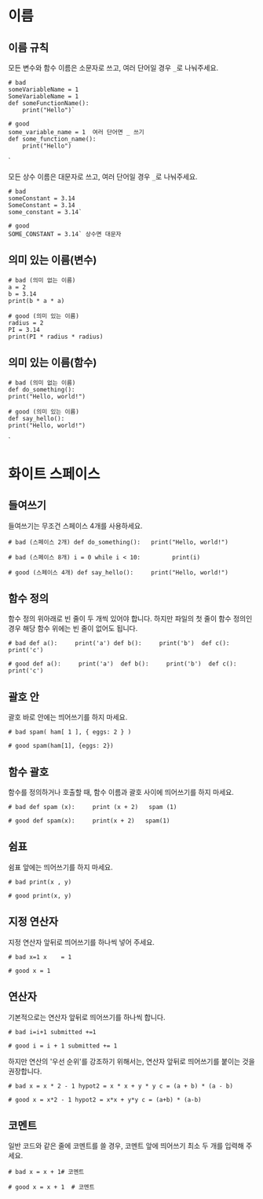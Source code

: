 
# 이름

## 이름 규칙

모든 변수와 함수 이름은 소문자로 쓰고, 여러 단어일 경우 `_`로 나눠주세요.
```
# bad 
someVariableName = 1 
SomeVariableName = 1  
def someFunctionName():    
	print("Hello")`

# good
some_variable_name = 1  여러 단어면 _ 쓰기
def some_function_name():   
	print("Hello")
```
`

모든 상수 이름은 대문자로 쓰고, 여러 단어일 경우 `_`로 나눠주세요.

```
# bad
someConstant = 3.14 
SomeConstant = 3.14 
some_constant = 3.14`

# good
SOME_CONSTANT = 3.14` 상수면 대문자
```

## 의미 있는 이름(변수)
```
# bad (의미 없는 이름) 
a = 2 
b = 3.14 
print(b * a * a)

# good (의미 있는 이름)
radius = 2
PI = 3.14
print(PI * radius * radius)

```

## 의미 있는 이름(함수)
```
# bad (의미 없는 이름)
def do_something(): 
print("Hello, world!")

# good (의미 있는 이름)
def say_hello():  
print("Hello, world!")
```
`

# 화이트 스페이스

## 들여쓰기

들여쓰기는 무조건 스페이스 4개를 사용하세요.

`# bad (스페이스 2개) def do_something():   print("Hello, world!")`

`# bad (스페이스 8개) i = 0 while i < 10:         print(i)`

`# good (스페이스 4개) def say_hello():     print("Hello, world!")`

## 함수 정의

함수 정의 위아래로 빈 줄이 두 개씩 있어야 합니다. 하지만 파일의 첫 줄이 함수 정의인 경우 해당 함수 위에는 빈 줄이 없어도 됩니다.

`# bad def a():     print('a') def b():     print('b')  def c():     print('c')`

`# good def a():     print('a')  def b():     print('b')  def c():     print('c')`

## 괄호 안

괄호 바로 안에는 띄어쓰기를 하지 마세요.

`# bad spam( ham[ 1 ], { eggs: 2 } )`

`# good spam(ham[1], {eggs: 2})`

## 함수 괄호

함수를 정의하거나 호출할 때, 함수 이름과 괄호 사이에 띄어쓰기를 하지 마세요.

`# bad def spam (x):     print (x + 2)   spam (1)`

`# good def spam(x):     print(x + 2)   spam(1)`

## 쉼표

쉼표 앞에는 띄어쓰기를 하지 마세요.

`# bad print(x , y)`

`# good print(x, y)`

## 지정 연산자

지정 연산자 앞뒤로 띄어쓰기를 하나씩 넣어 주세요.

`# bad x=1 x    = 1`

`# good x = 1`

## 연산자

기본적으로는 연산자 앞뒤로 띄어쓰기를 하나씩 합니다.

`# bad i=i+1 submitted +=1`

`# good i = i + 1 submitted += 1`

하지만 연산의 '우선 순위'를 강조하기 위해서는, 연산자 앞뒤로 띄어쓰기를 붙이는 것을 권장합니다.

`# bad x = x * 2 - 1 hypot2 = x * x + y * y c = (a + b) * (a - b)`

`# good x = x*2 - 1 hypot2 = x*x + y*y c = (a+b) * (a-b)`

## 코멘트

일반 코드와 같은 줄에 코멘트를 쓸 경우, 코멘트 앞에 띄어쓰기 최소 두 개를 입력해 주세요.

`# bad x = x + 1# 코멘트`

`# good x = x + 1  # 코멘트`